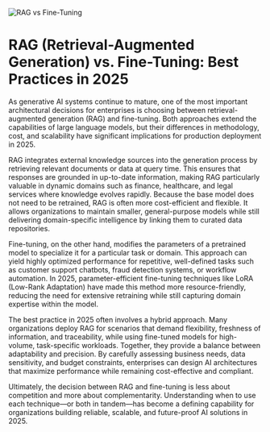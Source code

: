 ![RAG vs Fine-Tuning](https://cdn.pixabay.com/photo/2017/08/06/09/53/artificial-intelligence-2599005_1280.jpg)

# RAG (Retrieval-Augmented Generation) vs. Fine-Tuning: Best Practices in 2025

As generative AI systems continue to mature, one of the most important architectural decisions for enterprises is choosing between retrieval-augmented generation (RAG) and fine-tuning. Both approaches extend the capabilities of large language models, but their differences in methodology, cost, and scalability have significant implications for production deployment in 2025.

RAG integrates external knowledge sources into the generation process by retrieving relevant documents or data at query time. This ensures that responses are grounded in up-to-date information, making RAG particularly valuable in dynamic domains such as finance, healthcare, and legal services where knowledge evolves rapidly. Because the base model does not need to be retrained, RAG is often more cost-efficient and flexible. It allows organizations to maintain smaller, general-purpose models while still delivering domain-specific intelligence by linking them to curated data repositories.

Fine-tuning, on the other hand, modifies the parameters of a pretrained model to specialize it for a particular task or domain. This approach can yield highly optimized performance for repetitive, well-defined tasks such as customer support chatbots, fraud detection systems, or workflow automation. In 2025, parameter-efficient fine-tuning techniques like LoRA (Low-Rank Adaptation) have made this method more resource-friendly, reducing the need for extensive retraining while still capturing domain expertise within the model.

The best practice in 2025 often involves a hybrid approach. Many organizations deploy RAG for scenarios that demand flexibility, freshness of information, and traceability, while using fine-tuned models for high-volume, task-specific workloads. Together, they provide a balance between adaptability and precision. By carefully assessing business needs, data sensitivity, and budget constraints, enterprises can design AI architectures that maximize performance while remaining cost-effective and compliant.

Ultimately, the decision between RAG and fine-tuning is less about competition and more about complementarity. Understanding when to use each technique—or both in tandem—has become a defining capability for organizations building reliable, scalable, and future-proof AI solutions in 2025.

